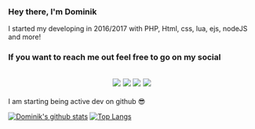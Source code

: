 ### Hey there, I'm Dominik
I started my developing in 2016/2017 with PHP, Html, css, lua, ejs, nodeJS and more!

### If you want to reach me out feel free to go on my social
<h2 align="center">
  <a href="https://www.youtube.com/channel/UCbdMf4MXQhd2wDforCHu9mQ/"><img src="https://img.shields.io/badge/-Youtube-%23FF0000"></a>
  <a href="https://twitter.com/Dev_Dominik"><img src="https://img.shields.io/badge/-Twitter-%231DA1F2"></a>
  <a href="https://discord.gg/QMtWcw8"><img src="https://img.shields.io/badge/-Discord-%237289da"></a>
  <a href="https://steamcommunity.com/id/dominik512/"><img src="https://img.shields.io/badge/-Steam-%230a0a0a"></a>
</h2>

I am starting being active dev on github 😎

[![Dominik's github stats](https://github-readme-stats.vercel.app/api?username=dom-in)](https://github.com/anuraghazra/github-readme-stats)
[![Top Langs](https://github-readme-stats.vercel.app/api/top-langs/?username=dom-in&layout=compact)](https://github.com/anuraghazra/github-readme-stats)
